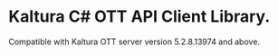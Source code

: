 # Kaltura C# OTT API Client Library.
Compatible with Kaltura OTT server version 5.2.8.13974 and above.
